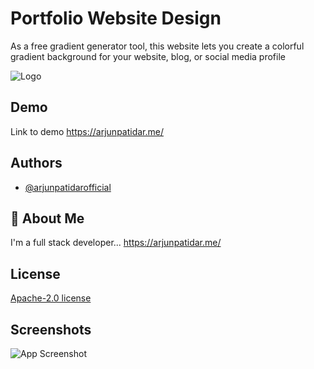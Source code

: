 
# Portfolio Website Design

As a free gradient generator tool, this website lets you create a colorful gradient background for your website, blog, or social media profile

![Logo](https://lh3.googleusercontent.com/a/AEdFTp7cpSus6NaUXETUR4AI2S8gcMW0p9V_nOIqn7uB0Q=s432-p-rw-no)


## Demo

Link to demo
https://arjunpatidar.me/

## Authors

- [@arjunpatidarofficial](https://www.github.com/arjunpatidar0fficial)

## 🚀 About Me
I'm a full stack developer...
https://arjunpatidar.me/

## License

[Apache-2.0 license](https://github.com/arjunpatidarofficial/opencolor-gradient/blob/main/LICENSE)


## Screenshots

![App Screenshot](https://cdn.dribbble.com/users/2883643/screenshots/20322784/media/33a37b0643b062e54ed9796ea25ee32b.png?compress=1&resize=400x300&vertical=top)

